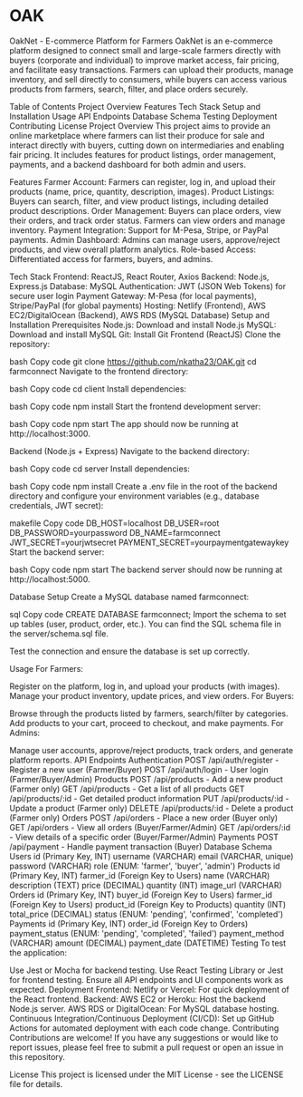 # OAK
OakNet - E-commerce Platform for Farmers
OakNet is an e-commerce platform designed to connect small and large-scale farmers directly with buyers (corporate and individual) to improve market access, fair pricing, and facilitate easy transactions. Farmers can upload their products, manage inventory, and sell directly to consumers, while buyers can access various products from farmers, search, filter, and place orders securely.

Table of Contents
Project Overview
Features
Tech Stack
Setup and Installation
Usage
API Endpoints
Database Schema
Testing
Deployment
Contributing
License
Project Overview
This project aims to provide an online marketplace where farmers can list their produce for sale and interact directly with buyers, cutting down on intermediaries and enabling fair pricing. It includes features for product listings, order management, payments, and a backend dashboard for both admin and users.

Features
Farmer Account: Farmers can register, log in, and upload their products (name, price, quantity, description, images).
Product Listings: Buyers can search, filter, and view product listings, including detailed product descriptions.
Order Management: Buyers can place orders, view their orders, and track order status. Farmers can view orders and manage inventory.
Payment Integration: Support for M-Pesa, Stripe, or PayPal payments.
Admin Dashboard: Admins can manage users, approve/reject products, and view overall platform analytics.
Role-based Access: Differentiated access for farmers, buyers, and admins.

Tech Stack
Frontend: ReactJS, React Router, Axios
Backend: Node.js, Express.js
Database: MySQL
Authentication: JWT (JSON Web Tokens) for secure user login
Payment Gateway: M-Pesa (for local payments), Stripe/PayPal (for global payments)
Hosting: Netlify (Frontend), AWS EC2/DigitalOcean (Backend), AWS RDS (MySQL Database)
Setup and Installation
Prerequisites
Node.js: Download and install Node.js
MySQL: Download and install MySQL
Git: Install Git
Frontend (ReactJS)
Clone the repository:

bash
Copy code
git clone https://github.com/nkatha23/OAK.git
cd farmconnect
Navigate to the frontend directory:

bash
Copy code
cd client
Install dependencies:

bash
Copy code
npm install
Start the frontend development server:

bash
Copy code
npm start
The app should now be running at http://localhost:3000.

Backend (Node.js + Express)
Navigate to the backend directory:

bash
Copy code
cd server
Install dependencies:

bash
Copy code
npm install
Create a .env file in the root of the backend directory and configure your environment variables (e.g., database credentials, JWT secret):

makefile
Copy code
DB_HOST=localhost
DB_USER=root
DB_PASSWORD=yourpassword
DB_NAME=farmconnect
JWT_SECRET=yourjwtsecret
PAYMENT_SECRET=yourpaymentgatewaykey
Start the backend server:

bash
Copy code
npm start
The backend server should now be running at http://localhost:5000.

Database Setup
Create a MySQL database named farmconnect:

sql
Copy code
CREATE DATABASE farmconnect;
Import the schema to set up tables (user, product, order, etc.). You can find the SQL schema file in the server/schema.sql file.

Test the connection and ensure the database is set up correctly.

Usage
For Farmers:

Register on the platform, log in, and upload your products (with images).
Manage your product inventory, update prices, and view orders.
For Buyers:

Browse through the products listed by farmers, search/filter by categories.
Add products to your cart, proceed to checkout, and make payments.
For Admins:

Manage user accounts, approve/reject products, track orders, and generate platform reports.
API Endpoints
Authentication
POST /api/auth/register - Register a new user (Farmer/Buyer)
POST /api/auth/login - User login (Farmer/Buyer/Admin)
Products
POST /api/products - Add a new product (Farmer only)
GET /api/products - Get a list of all products
GET /api/products/:id - Get detailed product information
PUT /api/products/:id - Update a product (Farmer only)
DELETE /api/products/:id - Delete a product (Farmer only)
Orders
POST /api/orders - Place a new order (Buyer only)
GET /api/orders - View all orders (Buyer/Farmer/Admin)
GET /api/orders/:id - View details of a specific order (Buyer/Farmer/Admin)
Payments
POST /api/payment - Handle payment transaction (Buyer)
Database Schema
Users
id (Primary Key, INT)
username (VARCHAR)
email (VARCHAR, unique)
password (VARCHAR)
role (ENUM: 'farmer', 'buyer', 'admin')
Products
id (Primary Key, INT)
farmer_id (Foreign Key to Users)
name (VARCHAR)
description (TEXT)
price (DECIMAL)
quantity (INT)
image_url (VARCHAR)
Orders
id (Primary Key, INT)
buyer_id (Foreign Key to Users)
farmer_id (Foreign Key to Users)
product_id (Foreign Key to Products)
quantity (INT)
total_price (DECIMAL)
status (ENUM: 'pending', 'confirmed', 'completed')
Payments
id (Primary Key, INT)
order_id (Foreign Key to Orders)
payment_status (ENUM: 'pending', 'completed', 'failed')
payment_method (VARCHAR)
amount (DECIMAL)
payment_date (DATETIME)
Testing
To test the application:

Use Jest or Mocha for backend testing.
Use React Testing Library or Jest for frontend testing.
Ensure all API endpoints and UI components work as expected.
Deployment
Frontend:
Netlify or Vercel: For quick deployment of the React frontend.
Backend:
AWS EC2 or Heroku: Host the backend Node.js server.
AWS RDS or DigitalOcean: For MySQL database hosting.
Continuous Integration/Continuous Deployment (CI/CD):
Set up GitHub Actions for automated deployment with each code change.
Contributing
Contributions are welcome! If you have any suggestions or would like to report issues, please feel free to submit a pull request or open an issue in this repository.

License
This project is licensed under the MIT License - see the LICENSE file for details.
